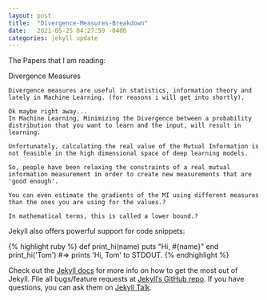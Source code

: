 ```yaml
---
layout: post
title:  "Divergence-Measures-Breakdown"
date:   2021-05-25 04:27:59 -0400
categories: jekyll update
---
```


The Papers that I am reading:

  Divergence Measures

    Divergence measures are useful in statistics, information theory and lately in Machine Learning. (for reasons i will get into shortly).

    Ok maybe right away...
    In Machine Learning, Minimizing the Divergence between a probability distribution that you want to learn and the input, will result in learning.

    Unfortunately, calculating the real value of the Mutual Information is not feasible in the high dimensional space of deep learning models.

    So, people have been relaxing the constraints of a real mutual information measurement in order to create new measurements that are 'good enough'.

    You can even estimate the gradients of the MI using different measures than the ones you are using for the values.?

    In mathematical terms, this is called a lower bound.?




Jekyll also offers powerful support for code snippets:

{% highlight ruby %}
def print_hi(name)
  puts "Hi, #{name}"
end
print_hi('Tom')
#=> prints 'Hi, Tom' to STDOUT.
{% endhighlight %}

Check out the [Jekyll docs][jekyll-docs] for more info on how to get the most out of Jekyll. File all bugs/feature requests at [Jekyll’s GitHub repo][jekyll-gh]. If you have questions, you can ask them on [Jekyll Talk][jekyll-talk].

[jekyll-docs]: https://jekyllrb.com/docs/home
[jekyll-gh]:   https://github.com/jekyll/jekyll
[jekyll-talk]: https://talk.jekyllrb.com/
